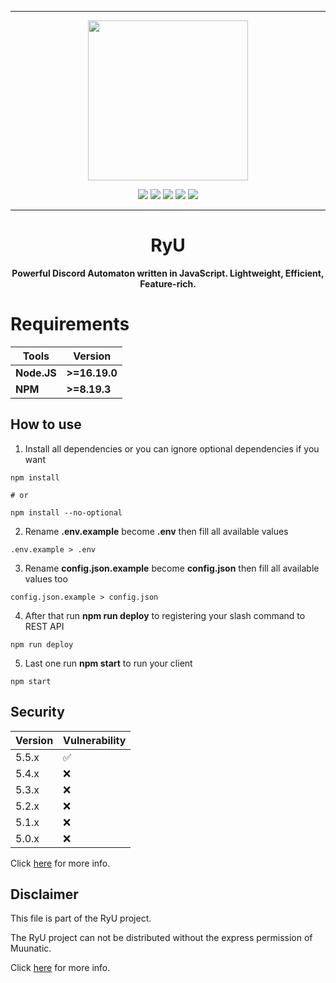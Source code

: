 ***

<p align="center">
<img src="https://cdn.discordapp.com/attachments/852785773827981342/912856282246045778/test.jpg" width="256" height="256">
<p align="center">

<img src="https://img.shields.io/github/repo-size/Muunatic/RyU?style=flat-square">
<img src="https://img.shields.io/github/package-json/v/Muunatic/RyU?style=flat-square">
<img src="https://img.shields.io/github/languages/top/Muunatic/RyU?style=flat-square">
<img src="https://img.shields.io/github/actions/workflow/status/Muunatic/RyU/ESLint.yml?branch=v5&style=flat-square&label=Lint">
<img src="https://img.shields.io/circleci/build/github/Muunatic/RyU/v5?style=flat-square&label=CircleCI">


***

<h1 align="center">RyU</h1>
<p align="center"><b>Powerful Discord Automaton written in JavaScript. Lightweight, Efficient, Feature-rich.</b></p>

# Requirements

|Tools|Version|
|-|-|
|**Node.JS**|**>=16.19.0**|
|**NPM**|**>=8.19.3**|

## How to use

1. Install all dependencies or you can ignore optional dependencies if you want
```
npm install

# or

npm install --no-optional
```
2. Rename **.env.example** become **.env** then fill all available values
```
.env.example > .env
```
3. Rename **config.json.example** become **config.json** then fill all available values too
```
config.json.example > config.json 
```
4. After that run **npm run deploy** to registering your slash command to REST API
```
npm run deploy
```
5. Last one run **npm start** to run your client
```
npm start
```

## Security

|Version|Vulnerability|
|-|-|
|5.5.x|:white_check_mark:|
|5.4.x|:x:|
|5.3.x|:x:|
|5.2.x|:x:|
|5.1.x|:x:|
|5.0.x|:x:|

Click [here](https://github.com/Muunatic/RyU/security/policy) for more info.

## Disclaimer

This file is part of the RyU project.

The RyU project can not be distributed without the express permission of Muunatic.

Click [here](https://github.com/Muunatic/RyU/blob/v5/LICENSE) for more info.